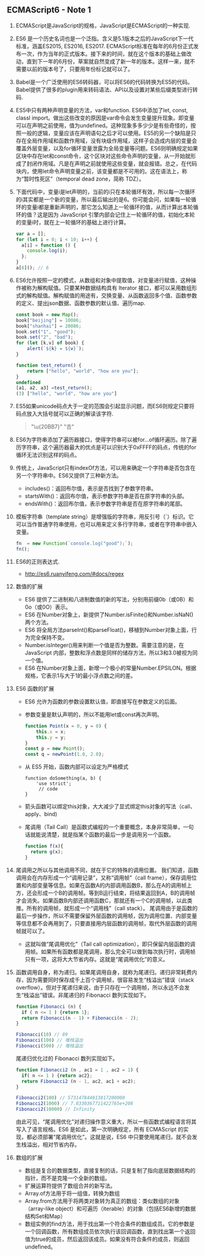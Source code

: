 ## ECMAScript6 - Note 1

1. ECMAScript是JavaScript的规格，JavaScript是ECMAScript的一种实现.

2. ES6 是一个历史名词也是一个泛指。含义是5.1版本之后的JavaScript下一代标准，涵盖ES2015, ES2016, ES2017. ECMAScript标准在每年的6月份正式发布一次，作为当年的正式版本。接下来的时间，就在这个版本的基础上做改动，直到下一年的6月份，草案就自然变成了新一年的版本。这样一来，就不需要以前的版本号了，只要用年份标记就可以了。

3. Babel是一个广泛使用的ES6转码器，可以将ES6的代码转换为ES5的代码。Babel提供了很多的plugin用来转码语法、API以及设置对某些后缀类型进行转码.

4. ES5中只有两种声明变量的方法，var和function. ES6中添加了let, const, classl import。做出这些改变的原因是var命令会发生变量提升现象。即变量可以在声明之前使用，值为undefined。这种现象多多少少是有些奇怪的，按照一般的逻辑，变量应该在声明语句之后才可以使用。ES5的另一个缺陷是只存在全局作用域和函数作用域，没有块级作用域，这样子会造成内层的变量会覆盖外层变量，以及for循环变量泄露为全局变量等问题。ES6则明确规定如果区块中存在let和const命令，这个区块对这些命令声明的变量，从一开始就形成了封闭作用域。凡是在声明之前就使用这些变量，就会报错。总之，在代码块内，使用let命令声明变量之前，该变量都是不可用的。这在语法上，称为“暂时性死区”（temporal dead zone，简称 TDZ）。

5. 下面代码中，变量i是let声明的，当前的i只在本轮循环有效，所以每一次循环的i其实都是一个新的变量，所以最后输出的是6。你可能会问，如果每一轮循环的变量i都是重新声明的，那它怎么知道上一轮循环的值，从而计算出本轮循环的值？这是因为 JavaScript 引擎内部会记住上一轮循环的值，初始化本轮的变量i时，就在上一轮循环的基础上进行计算。

	```javascript
	var a = [];
	for (let i = 0; i < 10; i++) {
	  a[i] = function () {
	    console.log(i);
	  };
	}
	a[6](); // 6
	```
6. ES6允许按照一定的模式，从数组和对象中提取值，对变量进行赋值，这种操作被称为解构赋值。只要某种数据结构具有 Iterator 接口，都可以采用数组形式的解构赋值。解构赋值的用途有，交换变量、从函数返回多个值、函数参数的定义、提出json数据、函数参数的默认值、遍历map.

	```javascript
	const book = new Map();
	book["beijing"] = 10086;
	book["shanhai"] = 20086;
	book.set("1", "good");
	book.set("2", "bad");
	for (let [k,v] of book) {
	    alert(`${k} = ${v}`);
	}
	```
	``` javascript
	function test_return() {
	    return ["hello", "world", "how are you"];
	}
	undefined
	[a1, a2, a3] =test_return();
	(3) ["hello", "world", "how are you"]
	```

7. ES5如果unicode码点大于一定的范围会引起显示问题，而ES6则规定只要将码点放入大括号就可以正确的解读该字符.
	> "\u{20BB7}" "𠮷"

8. ES6为字符串添加了遍历器接口，使得字符串可以被for...of循环遍历。除了遍历字符串，这个遍历器最大的优点是可以识别大于0xFFFF的码点，传统的for循环无法识别这样的码点。

9. 传统上，JavaScript只有indexOf方法，可以用来确定一个字符串是否包含在另一个字符串中。ES6又提供了三种新方法。
	* includes()：返回布尔值，表示是否找到了参数字符串。
	* startsWith()：返回布尔值，表示参数字符串是否在原字符串的头部。
	* endsWith()：返回布尔值，表示参数字符串是否在原字符串的尾部。

10. 模板字符串（template string）是增强版的字符串，用反引号（`）标识。它可以当作普通字符串使用，也可以用来定义多行字符串，或者在字符串中嵌入变量。

	``` javascript
	fn  = new Function(`console.log("good");`);
	fn();
	```
11. ES6的正则表达式.
	* http://es6.ruanyifeng.com/#docs/regex

12. 数值的扩展
	* ES6 提供了二进制和八进制数值的新的写法，分别用前缀0b（或0B）和0o（或0O）表示。
	* ES6 在Number对象上，新提供了Number.isFinite()和Number.isNaN()两个方法。
	* ES6 将全局方法parseInt()和parseFloat()，移植到Number对象上面，行为完全保持不变。
	* Number.isInteger()用来判断一个值是否为整数。需要注意的是，在 JavaScript 内部，整数和浮点数是同样的储存方法，所以3和3.0被视为同一个值。
	* ES6 在Number对象上面，新增一个极小的常量Number.EPSILON。根据规格，它表示1与大于1的最小浮点数之间的差。

13. ES6 函数的扩展
	* ES6 允许为函数的参数设置默认值，即直接写在参数定义的后面。
	* 参数变量是默认声明的，所以不能用let或const再次声明。
	
		```javascript
		function Point(x = 0, y = 0) {
		    this.x = x;
		    this.y = y;
		}
		const p = new Point();
		const q = newPoint(1.0, 2.0);
		```
	* 从 ES5 开始，函数内部可以设定为严格模式

		```
		function doSomething(a, b) {
			'use strict';
			 // code
		}
		```
	* 箭头函数可以绑定this对象，大大减少了显式绑定this对象的写法（call、apply、bind)
	* 尾调用（Tail Call）是函数式编程的一个重要概念，本身非常简单，一句话就能说清楚，就是指某个函数的最后一步是调用另一个函数。

		``` javascript
		function f(x){
		  return g(x);
		}
		```
14. 尾调用之所以与其他调用不同，就在于它的特殊的调用位置。 我们知道，函数调用会在内存形成一个“调用记录”，又称“调用帧”（call frame），保存调用位置和内部变量等信息。如果在函数A的内部调用函数B，那么在A的调用帧上方，还会形成一个B的调用帧。等到B运行结束，将结果返回到A，B的调用帧才会消失。如果函数B内部还调用函数C，那就还有一个C的调用帧，以此类推。所有的调用帧，就形成一个“调用栈”（call stack）。 尾调用由于是函数的最后一步操作，所以不需要保留外层函数的调用帧，因为调用位置、内部变量等信息都不会再用到了，只要直接用内层函数的调用帧，取代外层函数的调用帧就可以了。
	* 这就叫做“尾调用优化”（Tail call optimization），即只保留内层函数的调用帧。如果所有函数都是尾调用，那么完全可以做到每次执行时，调用帧只有一项，这将大大节省内存。这就是“尾调用优化”的意义。

15. 函数调用自身，称为递归。如果尾调用自身，就称为尾递归。递归非常耗费内存，因为需要同时保存成千上百个调用帧，很容易发生“栈溢出”错误（stack overflow）。但对于尾递归来说，由于只存在一个调用帧，所以永远不会发生“栈溢出”错误。非尾递归的 Fibonacci 数列实现如下。

	```javascript
	function Fibonacci (n) {
	  if ( n <= 1 ) {return 1};
	  return Fibonacci(n - 1) + Fibonacci(n - 2);
	}
	
	Fibonacci(10) // 89
	Fibonacci(100) // 堆栈溢出
	Fibonacci(500) // 堆栈溢出
	```
	尾递归优化过的 Fibonacci 数列实现如下。

	```javascript
	function Fibonacci2 (n , ac1 = 1 , ac2 = 1) {
	  if( n <= 1 ) {return ac2};
	  return Fibonacci2 (n - 1, ac2, ac1 + ac2);
	}
	
	Fibonacci2(100) // 573147844013817200000
	Fibonacci2(1000) // 7.0330367711422765e+208
	Fibonacci2(10000) // Infinity
	```
	由此可见，“尾调用优化”对递归操作意义重大，所以一些函数式编程语言将其写入了语言规格。ES6 是如此，第一次明确规定，所有 ECMAScript 的实现，都必须部署“尾调用优化”。这就是说，ES6 中只要使用尾递归，就不会发生栈溢出，相对节省内存。

16. 数组的扩展
	* 数组是复合的数据类型，直接复制的话，只是复制了指向底层数据结构的指针，而不是克隆一个全新的数组。
	* 扩展运算符提供了数组合并的新写法。
	* Array.of方法用于将一组值，转换为数组
	* Array.from方法用于将两类对象转为真正的数组：类似数组的对象（array-like object）和可遍历（iterable）的对象（包括ES6新增的数据结构Set和Map）
	* 数组实例的find方法，用于找出第一个符合条件的数组成员。它的参数是一个回调函数，所有数组成员依次执行该回调函数，直到找出第一个返回值为true的成员，然后返回该成员。如果没有符合条件的成员，则返回undefined。 









